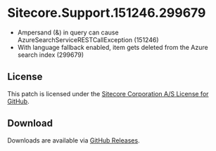 # Sitecore.Support.151246.299679
* Ampersand (&) in query can cause AzureSearchServiceRESTCallException (151246)
* With language fallback enabled, item gets deleted from the Azure search index (299679)

## License  
This patch is licensed under the [Sitecore Corporation A/S License for GitHub](https://github.com/sitecoresupport/Sitecore.Support.151246/blob/master/LICENSE).  

## Download  
Downloads are available via [GitHub Releases](https://github.com/sitecoresupport/Sitecore.Support.151246/releases).  
